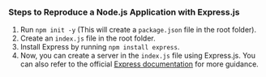 ### Steps to Reproduce a Node.js Application with Express.js

1. Run `npm init -y` (This will create a `package.json` file in the root folder).
2. Create an `index.js` file in the root folder.
3. Install Express by running `npm install express`.
4. Now, you can create a server in the `index.js` file using Express.js. You can also refer to the official [Express documentation](https://expressjs.com/) for more guidance.
